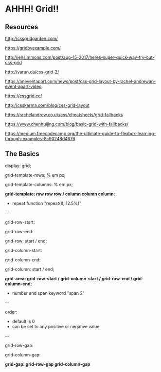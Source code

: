 # AHHH! Grid!!

## Resources

http://cssgridgarden.com/

https://gridbyexample.com/

http://jensimmons.com/post/aug-15-2017/heres-super-quick-way-try-out-css-grid

http://varun.ca/css-grid-2/

https://aneventapart.com/news/post/css-grid-layout-by-rachel-andrewan-event-apart-video

https://cssgrid.cc/

http://csskarma.com/blog/css-grid-layout

https://rachelandrew.co.uk/css/cheatsheets/grid-fallbacks

https://www.chenhuijing.com/blog/basic-grid-with-fallbacks/

https://medium.freecodecamp.org/the-ultimate-guide-to-flexbox-learning-through-examples-8c90248d4676

## The Basics

display: grid;

grid-template-rows: % em px;

grid-template-columns: % em px;

**grid-template: row row row / column column column;**
- repeat function "repeat(8, 12.5%)"

--

grid-row-start:

grid-row-end:

grid-row: start / end;

grid-column-start:

grid-column-end:

grid-column: start / end;

**grid-area: grid-row-start / grid-column-start / grid-row-end / grid-column-end;**
- number and span  keyword "span 2"

--

order: 
- default is 0
- can be set to any positive or negative value

--

grid-row-gap:

grid-column-gap:

**grid-gap: grid-row-gap grid-column-gap**
